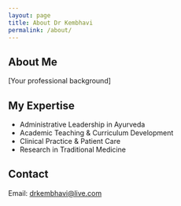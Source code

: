```yaml
---
layout: page
title: About Dr Kembhavi
permalink: /about/
---
```


## About Me

[Your professional background]

## My Expertise
- Administrative Leadership in Ayurveda
- Academic Teaching & Curriculum Development  
- Clinical Practice & Patient Care
- Research in Traditional Medicine

## Contact
Email: drkembhavi@live.com
